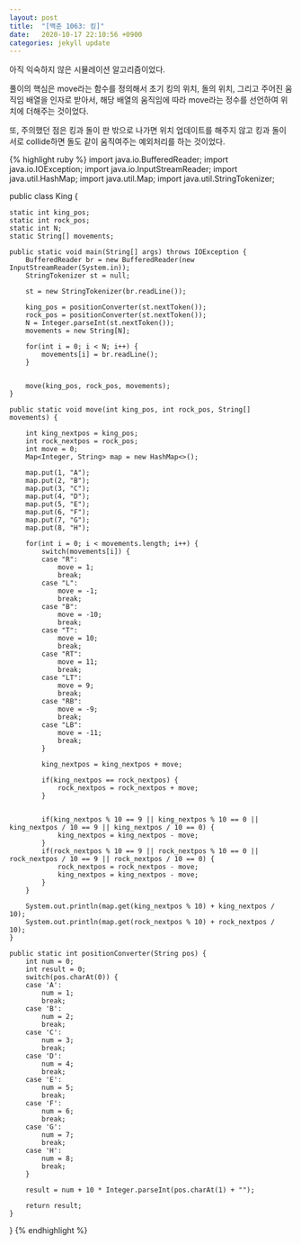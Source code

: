 ```yaml
---
layout: post
title:  "[백준 1063: 킹]"
date:   2020-10-17 22:10:56 +0900
categories: jekyll update
---
```


아직 익숙하지 않은 시뮬레이션 알고리즘이었다.

풀이의 핵심은 move라는 함수를 정의해서 초기 킹의 위치, 돌의 위치, 그리고 주어진 움직임 배열을 인자로 받아서, 해당 배열의 움직임에 따라 move라는 정수를 선언하여 위치에 더해주는 것이었다. 

또, 주의했던 점은 킹과 돌이 판 밖으로 나가면 위치 업데이트를 해주지 않고 킹과 돌이 서로 collide하면 돌도 같이 움직여주는 예외처리를 하는 것이었다.

{% highlight ruby %}
import java.io.BufferedReader;
import java.io.IOException;
import java.io.InputStreamReader;
import java.util.HashMap;
import java.util.Map;
import java.util.StringTokenizer;

public class King {

	static int king_pos;
	static int rock_pos;
	static int N;
	static String[] movements;
	
	public static void main(String[] args) throws IOException {
		BufferedReader br = new BufferedReader(new InputStreamReader(System.in));
		StringTokenizer st = null;
		
		st = new StringTokenizer(br.readLine());
		
		king_pos = positionConverter(st.nextToken());
		rock_pos = positionConverter(st.nextToken());
		N = Integer.parseInt(st.nextToken());
		movements = new String[N];
		
		for(int i = 0; i < N; i++) {
			movements[i] = br.readLine();
		}
		
		
		move(king_pos, rock_pos, movements);
	}
	
	public static void move(int king_pos, int rock_pos, String[] movements) {
		
		int king_nextpos = king_pos;
		int rock_nextpos = rock_pos;
		int move = 0;
		Map<Integer, String> map = new HashMap<>();
		
		map.put(1, "A");
		map.put(2, "B");
		map.put(3, "C");
		map.put(4, "D");
		map.put(5, "E");
		map.put(6, "F");
		map.put(7, "G");
		map.put(8, "H");
		
		for(int i = 0; i < movements.length; i++) {	
			switch(movements[i]) {
			case "R": 
				move = 1;
				break;
			case "L": 
				move = -1;
				break;
			case "B":
				move = -10;
				break;
			case "T":
				move = 10;
				break;
			case "RT":
				move = 11;
				break;
			case "LT":
				move = 9;
				break;
			case "RB":
				move = -9;
				break;
			case "LB":
				move = -11;
				break;
			}
			
			king_nextpos = king_nextpos + move;
			
			if(king_nextpos == rock_nextpos) {
				rock_nextpos = rock_nextpos + move;
			}
			
			
			if(king_nextpos % 10 == 9 || king_nextpos % 10 == 0 || king_nextpos / 10 == 9 || king_nextpos / 10 == 0) {
				king_nextpos = king_nextpos - move;
			}
			if(rock_nextpos % 10 == 9 || rock_nextpos % 10 == 0 || rock_nextpos / 10 == 9 || rock_nextpos / 10 == 0) {
				rock_nextpos = rock_nextpos - move;
				king_nextpos = king_nextpos - move;
			}
		}
		
		System.out.println(map.get(king_nextpos % 10) + king_nextpos / 10);
		System.out.println(map.get(rock_nextpos % 10) + rock_nextpos / 10);
	}
	
	public static int positionConverter(String pos) {
		int num = 0;
		int result = 0;
		switch(pos.charAt(0)) {
		case 'A':
			num = 1;
			break;
		case 'B':
			num = 2;
			break;
		case 'C':
			num = 3;
			break;
		case 'D':
			num = 4;
			break;
		case 'E':
			num = 5;
			break;
		case 'F':
			num = 6;
			break;
		case 'G':
			num = 7;
			break;
		case 'H':
			num = 8;
			break;
		}
		
		result = num + 10 * Integer.parseInt(pos.charAt(1) + "");
		
		return result;
	}
}
{% endhighlight %}